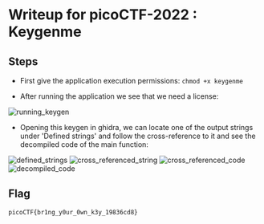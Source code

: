 # Writeup for picoCTF-2022 : Keygenme

## Steps
- First give the application execution permissions:
```chmod +x keygenme```

- After running the application we see that we need a license:

![running_keygen](executing_keygen.png)

- Opening this keygen in ghidra, we can locate one of the output strings under 'Defined strings' and follow the cross-reference to it and see the decompiled code of the main function:

![defined_strings](defined_strings.png)
![cross_referenced_string](cross_reference_string.png)
![cross_referenced_code](cross_referenced_code.png)
![decompiled_code](decompiled_code.png)

## Flag
```picoCTF{br1ng_y0ur_0wn_k3y_19836cd8}```
